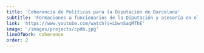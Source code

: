```yaml
---
title: 'Coherencia de Políticas para la Diputación de Barcelona'
subtitle: 'Formaciones a funcionarios de la Diputación y asesoría en el desarrollo de estrategias e indicadores para dar seguimiento a la implementación del principio de Coherencia de Políticas'
link: 'https://www.youtube.com/watch?v=LbwnSaqMThE'
image: '/images/projects/cpdb.jpg'
lineOfWork: coherence
order: 2
---
```

